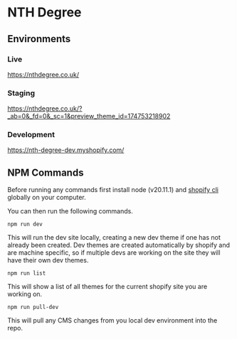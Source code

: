 # NTH Degree

## Environments

### Live
https://nthdegree.co.uk/

### Staging
https://nthdegree.co.uk/?_ab=0&_fd=0&_sc=1&preview_theme_id=174753218902

### Development
https://nth-degree-dev.myshopify.com/

## NPM Commands

Before running any commands first install node (v20.11.1) and [shopify cli](https://shopify.dev/docs/themes/tools/cli/install) globally on your computer.

You can then run the following commands.

```
npm run dev
```

This will run the dev site locally, creating a new dev theme if one has not already been created. Dev themes are created automatically by shopify and are machine specific, so if multiple devs are working on the site they will have their own dev themes.

```
npm run list
```

This will show a list of all themes for the current shopify site you are working on.

```
npm run pull-dev
```

This will pull any CMS changes from you local dev environment into the repo.